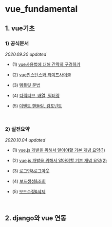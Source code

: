 # vue_fundamental

## 1. vue기초
### 1) 공식문서

*2020.09.30 updated*

- (1) <a href="https://github.com/KumJungMin/vue_fundamental/blob/master/vue/first_vue.md"> vue사용법에 대해 간략히 구경하기 </a>

- (2) <a href="https://github.com/KumJungMin/vue_fundamental/blob/master/vue/vue2.md"> vue인스턴스와 라이프사이클</a>

- (3) <a href="https://github.com/KumJungMin/vue_fundamental/blob/master/vue/vue3.md"> 템플릿 문법</a>

- (4) <a href="https://github.com/KumJungMin/vue_fundamental/blob/master/vue/vue4.md"> 디렉티브, 배열, 필터링</a>

- (5) <a href="https://github.com/KumJungMin/vue_fundamental/blob/master/vue/5/Vue%20js%202%204dac233490c244898f7c903304135cac.md"> 이벤트 핸들링, 컴포넌트</a>

<br/>

### 2) 실전요약

*2020.10.04 updated*

- (1) <a href="https://github.com/KumJungMin/vue_fundamental/blob/master/vue/Export-e73342a7-3981-4fb5-b61b-6a34c6f36bbd/Untitled%20de218045fe2141749e667f0f0348e324.md">vue.js 개발을 위해서 알아야할 기본 개념 요약(1)</a>

- (2) <a href="https://github.com/KumJungMin/vue_fundamental/blob/master/vue/1/vue%E1%84%80%E1%85%A2%E1%84%87%E1%85%A1%E1%86%AF%20%E1%84%8B%E1%85%AD%E1%84%8C%E1%85%A5%E1%86%B7%20ba0d1f3465644b0d897551ac047e54c5.md">vue.js 개발을 위해서 알아야할 기본 개념 요약(2)</a>

- (3) <a href="https://github.com/KumJungMin/vue_fundamental/blob/master/vue/2/Untitled%200e2dcafd8b264d9699ebc74e3cd5db57.md">로그인&로그아웃</a>

- (4) <a href="https://github.com/KumJungMin/vue_fundamental/blob/master/vue/7/Untitled%209051bf062bf04055821326ab3558797e.md">보드생성&조회</a>

- (5) <a href="https://github.com/KumJungMin/vue_fundamental/blob/master/vue/Export-7dd99546-ea78-4890-8f40-0b260b24ad37/Untitled%2046dcc2eed0ba460c885c0348804588e3.md">보드수정&삭제</a>

<br/>

## 2. django와 vue 연동
